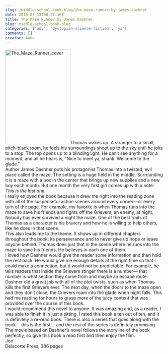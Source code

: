 ```yaml
---
slug: /middle-school-book-blog/the-maze-runner-by-james-dashner
date: 2016-02-13T08:27:16Z
title: The Maze Runner by James Dashner
blog: middle-school-book-blog
categories: ['adv', 'dystopian-science-fiction', 'ya']
comments: []
creator: Anne
---
```


<img class="size-medium wp-image-1191 alignleft" src="https://res.cloudinary.com/center-for-teaching-learning/image/upload/v1637542550/The_Maze_Runner_cover-207x300.png.png" alt="The_Maze_Runner_cover" width="207" height="300"/>Thomas wakes up. A stranger to a small, pitch-black room, he feels his surroundings shoot up to the sky until he jolts to a stop. The top opens up to a blinding light. He can’t see anything for a moment, and all he hears is, “Nice to meet ya, shank. Welcome to the glade.”<br />Author James Dashner puts his protagonist Thomas into a twisted, evil place called the maze. The setting is a huge field in the middle. Surrounding it is a maze with a box in the center that brings up new supplies and a new boy each month. But one month the very first girl comes up with a note: <em>This is the last one.</em><br />I really enjoyed the book because it drew me right into the reading zone with all of the suspenseful action scenes around every corner—or every turn of the page. For example, my favorite is when Thomas runs into the maze to save his friends and fights off the Grievers, an enemy, at night. Nobody has ever survived a night the maze. One of the best traits of Thomas as a character is his bravery and how he is willing to help others, like he does in that scene.<br />This also leads me to the theme. It shows up in different chapters throughout the book: its perseverance and to never give up hope or leave anyone behind. Thomas does just that in the scene where he runs into the maze to save his friends. He believes in each one of them.<br />I loved how Dashner would give the reader some information and then hold the rest back. He would give me enough details at the right time so that I could make a connection, but it would not be predictable. For example, he tells readers that inside the Grievers stinger there is a number— that number is what section they come from and maybe an escape route.<br />Dashner did a great job with all of the plot twists, such as when Thomas kills the first Grievers ever. The next day, when the doors to the maze open and they don’t close, the Grievers roam into the glade when night falls. This had me reading for hours to grasp more of the juicy content that was provided over the course of this book.<br />I would recommend this novel to anyone. It was amazing and, as a reader, I was able to finish it in just a sitting. I rated this book a ten out of ten, and it is definitely a re-read book. There is also a series that goes along with the book— this is the first— and the rest of the series is definitely promising. The movie based on Dashner’s novel follows the storyline of the book perfectly, so give this book a read first and then enjoy the film.<br />Joe<br />Delacorte Press, 386 pages
